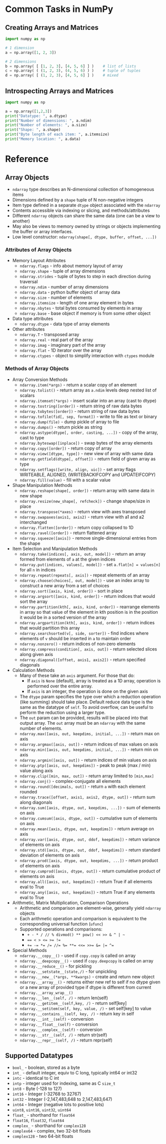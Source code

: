 # Common Tasks in NumPy

## Creating Arrays and Matrices

```Python
import numpy as np

# 1 dimension
a = np.array([1, 2, 3])

# 2 dimensions
b = np.array( [ [1, 2, 3], [4, 5, 6] ] )    # list of lists
c = np.array( ( (1, 2, 3), (4, 5, 6) ) )    # tuple of tuples
d = np.array( [ (1, 2, 3), [4, 5, 6] ] )    # mixed
```

## Introspecting Arrays and Matrices

```Python
import numpy as np

a = np.array([1,2,3])
print("Datatype: ", a.dtype)
print("Number of dimensions: ", a.ndim)
print("Number of elements: ", a.size)
print("Shape: ", a.shape)
print("Byte length of each item: ", a.itemsize)
print("Memory location: ", a.data)
```

# Reference

## Array Objects

* `ndarray` type describes an N-dimensional collection of homogeneous items
* Dimensions defined by a `shape` tuple of N non-negative integers
* Item type defined in a separate `dtype` object associated with the `ndarray`
* Contents accessible via indexing or slicing, and methods/attributes
* Different `ndarray` objects can share the same data (one can be a view to another)
* May also be views to memory owned by strings or objects implementing the buffer or array interfaces.
* Low level constructor: `ndarray(shape[, dtype, buffer, offset, ...])`

### Attributes of Array Objects

* Memory Layout Attributes
    * `ndarray.flags` - info about memory layout of array
    * `ndarray.shape` - tuple of array dimensions
    * `ndarray.strides` - tuple of bytes to step in each direction during traversal
    * `ndarray.ndim` - number of array dimensions
    * `ndarray.data` - python buffer object of array data
    * `ndarray.size` - number of elements
    * `ndarray.itemsize` - length of one array element in bytes
    * `ndarray.nbytes` - total bytes consumed by elements in array
    * `ndarray.base` - base object if memory is from some other object
* Data type attributes
    * `ndarray.dtype` - data type of array elements
* Other attributes
    * `ndarray.T` - transposed array
    * `ndarray.real` - real part of the array
    * `ndarray.imag` - imaginary part of the array
    * `ndarray.flat` - 1D iterator over the array
    * `ndarray.ctypes` - object to simplify interaction with `ctypes` module

### Methods of Array Objects

* Array Conversion Methods
    * `ndarray.item(*args)` - return a scalar copy of an element
    * `ndarray.tolist()` - return array as `a.ndim` levels deep nested list of scalars
    * `ndarray.itemset(*args)` - insert scalar into an array (cast to dtype)
    * `ndarray.tostring([order])` - return string of raw data bytes
    * `ndarray.tobytes([order])` - return string of raw data bytes
    * `ndarray.tofile(fid[, sep, format])` - write to file as text or binary
    * `ndarray.dump(file)` - dump pickle of array to file
    * `ndarray.dumps()` - return pickle as string
    * `ndarray.astype(dtype[, order, casting, ...])` - copy of the array, cast to type
    * `ndarray.byteswap([inplace])` - swap bytes of the array elements
    * `ndarray.copy([order])` - return copy of array
    * `ndarray.view([dtype, type])` - new view of array with same data
    * `ndarray.getfield(dtype[, offset])` - return field of given array as type
    * `ndarray.setflags([write, align, uic])` - set array flags WRITEABLE, ALIGNED, (WRITEBACKIFCOPY and UPDATEIFCOPY)
    * `ndarray.fill(value)` - fill with a scalar value
* Shape Manipulation Methods
    * `ndarray.reshape(shape[, order])` - return array with same data in new shape
    * `ndarray.resize(new_shape[, refcheck])` - change shape/size in place
    * `ndarray.transpose(*axes)` - return view with axes transposed
    * `ndarray.swapaxes(axis1, axis2)` - return view with a1 and a2 interchanged
    * `ndarray.flatten([order])` - return copy collapsed to 1D
    * `ndarray.ravel([order])` - return flattened array
    * `ndarray.squeeze([axis])` - remove single-dimensional entries from the shape
* Item Selection and Manipulation Methods
    * `ndarray.take(indices[, axis, out, model])` - return an array formed from elements of `a` at the given indices
    * `ndarray.put(indices, values[, model])` - set `a.flat[n] = values[n]` for all `n` in indices
    * `ndarray.repeat(repeats[, axis])` - repeat elements of an array
    * `ndarray.choose(choices[, out, model])` - use an index array to construct a new array from a set of choices
    * `ndarray.sort([axis, kind, order])` - sort in place
    * `ndarray.argsort([axis, kind, order])` - return indices that would sort the array
    * `ndarray.partition(kth[, axis, kind, order])` - rearrange elements in array so that value of the element in kth position is in the position it would be in a sorted version of the array
    * `ndarray.argpartition(kth[, axis, kind, order])` - return indices that would partition this array
    * `ndarray.searchsorted(v[, side, sorter])` - find indices where elements of `v` should be inserted in `a` to maintain order
    * `ndarray.nonzero()` - return indices of non-zero elements
    * `ndarray.compress(condition[, axis, out])` - return selected slices along given axis
    * `ndarray.diagonal([offset, axis1, axis2])` - return specified diagonals
* Calculation Methods
    * Many of these take an `axis` argument. For those that do:
        * If `axis` is `None` (default), array is treated as a 1D array, operation is performed over the entire array.
        * If `axis` is an integer, the operation is done on the given axis
    * The `dtype` param specifies the type over which a reduction operation (like summing) should take place. Default reduce data type is the same as the datatype of `self`. To avoid overflow, can be useful to perform the reduction using a larger type.
    * The `out` param can be provided, results will be placed into that output array. The `out` array must be an `ndarray` with the same number of elements.
    * `ndarray.max([axis, out, keepdims, initial, ...])` - return max on axis
    * `ndarray.argmax([axis, out])` - return indices of max values on axis
    * `ndarray.min([axis, out, keepdims, initial, ...])` - return min on axis
    * `ndarray.argmin([axis, out])` - return indices of min values on axis
    * `ndarray.ptp([axis, out, keepdims])` - peak to peak (max / min) value along axis
    * `ndarray.clip([min, max, out])` - return array limited to `[min,max]`
    * `ndarray.conj()` - complex-conjugate all elements
    * `ndarray.round([decimals, out])` - return `a` with each element rounded
    * `ndarray.trace([offset, axis1, axis2, dtype, out])` - return sum along diagonals
    * `ndarray.sum([axis, dtype, out, keepdims, ...])` - sum of elements on axis
    * `ndarray.cumsum([axis, dtype, out])` - cumulative sum of elements on axis
    * `ndarray.mean([axis, dtype, out, keepdims])` - return average on axis
    * `ndarray.var([axis, dtype, out, ddof, keepdims])` - return variance of elements on axis
    * `ndarray.std([axis, dtype, out, ddof, keepdims])` - return standard deviation of elements on axis
    * `ndarray.prod([axis, dtype, out, keepdims, ...])` - return product of elements on axis
    * `ndarray.cumprod([axis, dtype, out])` - return cumulative product of elements on axis
    * `ndarray.all([axis, out, keepdims])` - return True if all elements eval to True
    * `ndarray.any([axis, out, keepdims])` - return True if any elements eval to True
* Arithmetic, Matrix Multiplication, Comparison Operations
    * Arithmetic and comparison are element-wise, generally yield `ndarray` objects
    * Each arithmetic operation and comparison is equivalent to the corresponding universal function (`ufunc`)
    * Supported operations and comparisons:
        * `+ - * / // % divmod() ** pow() << >> & ^ | ~`
        * `== < > <= >= !=`
        * `+= -= *= /= //= %= **= <<= >>= &= |= ^=`
* Special Methods
    * `ndarray.__copy__()` - used if `copy.copy` is called on array
    * `ndarray.__deepcopy__()` - used if `copy.deepcopy` is called on array
    * `ndarray.__reduce__()` - for pickling
    * `ndarray.__setstate__(state,/)` - for unpickling
    * `ndarray.__new__(*args, **kwargs)` - create and return new object
    * `ndarray.__array__()` - returns either new ref to self if no dtype given or a new array of provided type if dtype is different from current
    * `ndarray.__array_wrap__()`
    * `ndarray.__len__(self, /)` - return len(self)
    * `ndarray.__getitem__(self,key, /)` - return self[key]
    * `ndarray.__setitem(self, key, value, /)` - set self[key] to value
    * `ndarray.__contains__(self, key, /)` - return key in self
    * `ndarray.__int__(self)` - conversion
    * `ndarray.__float__(self)` - conversion
    * `ndarray.__complex__(self)` - conversion
    * `ndarray.__str__(self, /)` - return str(self)
    * `ndarray.__repr__(self, /)` - return repr(self)

## Supported Datatypes

* `bool_` - boolean, stored as a byte
* `int_` - default integer, equiv to C long, typically int64 or int32
* `intc` - identical to C int
* `intp` - integer used for indexing, same as C `size_t`
* `int8` - Byte (-128 to 127)
* `int16` - Integer (-32768 to 32767)
* `int32` - Integer (-2,147,483,648 to 2,147,483,647)
* `int64` - Integer (negative lots to positive lots)
* `uint8`, `uint16`, `uint32`, `uint64`
* `float_` - shorthand for `float64`
* `float16`, `float32`, `float64`
* `complex_` - shorthand for `complex128`
* `complex64` - complex, two 32-bit floats
* `complex128` - two 64-bit floats
